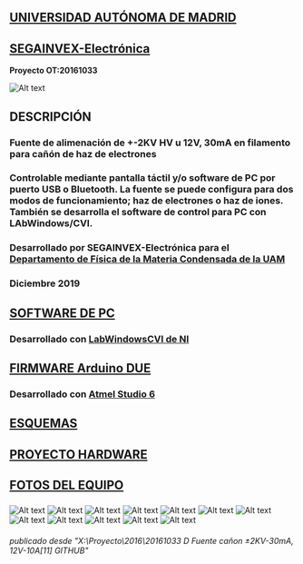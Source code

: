 ## [UNIVERSIDAD AUTÓNOMA DE MADRID](https://www.uam.es/UAM/Home.htm?language=es)
## [SEGAINVEX-Electrónica](https://www.uam.es/uam/segainvex)
**Proyecto OT:20161033**

![Alt text](https://github.com/SEGAINVEX-ELECTRONICA/Fuente-de-2KV-para-haz-de-electrones/blob/main/fotos/foto1.jpg "frontal")

## DESCRIPCIÓN
### Fuente de alimenación de +-2KV HV u 12V, 30mA en filamento para cañón de haz de electrones
### Controlable mediante pantalla táctil y/o software de PC por puerto USB o Bluetooth. La fuente se puede configura para dos modos de funcionamiento; haz de electrones o haz de iones. También se desarrolla el software de control para PC con LAbWindows/CVI.
 
### Desarrollado por SEGAINVEX-Electrónica para el [Departamento de Física de la Materia Condensada de la UAM](https://www.fmc.uam.es/research/nano-spm-lab/)
### Diciembre 2019

## [SOFTWARE DE PC](https://github.com/SEGAINVEX-ELECTRONICA/Fuente-de-2KV-para-haz-de-electrones/blob/main/software/)
### Desarrollado con [LabWindowsCVI de NI](https://www.ni.com/es-es.html)

## [FIRMWARE Arduino DUE](https://github.com/SEGAINVEX-ELECTRONICA/Fuente-de-2KV-para-haz-de-electrones/blob/main/firmware/)
### Desarrollado con [Atmel Studio 6](https://www.microchip.com/en-us/development-tools-tools-and-software/avr-and-sam-downloads-archive)
    
## [ESQUEMAS](https://github.com/SEGAINVEX-ELECTRONICA/Fuente-de-2KV-para-haz-de-electrones/blob/main/esquemas/)

## [PROYECTO HARDWARE](https://github.com/SEGAINVEX-ELECTRONICA/Fuente-de-2KV-para-haz-de-electrones/blob/main/proyecto/)
### 
## [FOTOS DEL EQUIPO](https://github.com/SEGAINVEX-ELECTRONICA/Fuente-de-2KV-para-haz-de-electrones/blob/main/fotos/) 
###
![Alt text](https://github.com/SEGAINVEX-ELECTRONICA/Fuente-de-2KV-para-haz-de-electrones/blob/main/fotos/foto2.jpg "Frontal")
![Alt text](https://github.com/SEGAINVEX-ELECTRONICA/Fuente-de-2KV-para-haz-de-electrones/blob/main/fotos/foto3.jpg "Trasera")
![Alt text](https://github.com/SEGAINVEX-ELECTRONICA/Fuente-de-2KV-para-haz-de-electrones/blob/main/fotos/foto5.jpg "Puerto USB")
![Alt text](https://github.com/SEGAINVEX-ELECTRONICA/Fuente-de-2KV-para-haz-de-electrones/blob/main/fotos/esquema.JPG "Esquema de bloques")
![Alt text](https://github.com/SEGAINVEX-ELECTRONICA/Fuente-de-2KV-para-haz-de-electrones/blob/main/fotos/foto6.jpg "Fusibles y ventilador")
![Alt text](https://github.com/SEGAINVEX-ELECTRONICA/Fuente-de-2KV-para-haz-de-electrones/blob/main/fotos/foto7.jpg "Electrónica del sistema")
![Alt text](https://github.com/SEGAINVEX-ELECTRONICA/Fuente-de-2KV-para-haz-de-electrones/blob/main/fotos/foto8.jpg "Detalle del módulo de potencia del filamento")
![Alt text](https://github.com/SEGAINVEX-ELECTRONICA/Fuente-de-2KV-para-haz-de-electrones/blob/main/fotos/foto9.jpg "Control del filamento")
![Alt text](https://github.com/SEGAINVEX-ELECTRONICA/Fuente-de-2KV-para-haz-de-electrones/blob/main/fotos/foto10.jpg "Control del filamento")
![Alt text](https://github.com/SEGAINVEX-ELECTRONICA/Fuente-de-2KV-para-haz-de-electrones/blob/main/fotos/foto11.jpg "Fuentes de HV y control")
![Alt text](https://github.com/SEGAINVEX-ELECTRONICA/Fuente-de-2KV-para-haz-de-electrones/blob/main/fotos/foto12.jpg "Control de todo el sistema")
![Alt text](https://github.com/SEGAINVEX-ELECTRONICA/Fuente-de-2KV-para-haz-de-electrones/blob/main/fotos/foto13.jpg "microcontrolador del filamento y sensor de temperatura del puente rectificador")





###### publicado desde "X:\Proyecto\2016\20161033 D Fuente cañon ±2KV-30mA, 12V-10A\[11] GITHUB"
